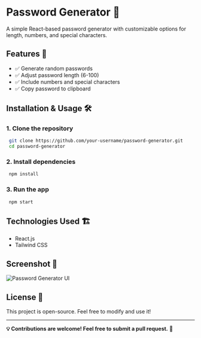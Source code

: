 # Password Generator 🔑  

A simple React-based password generator with customizable options for length, numbers, and special characters.  

## Features 🚀  
- ✅ Generate random passwords  
- ✅ Adjust password length (6-100)  
- ✅ Include numbers and special characters  
- ✅ Copy password to clipboard  

## Installation & Usage 🛠  

### 1. Clone the repository  
```sh
 git clone https://github.com/your-username/password-generator.git  
 cd password-generator  
```

### 2. Install dependencies  
```sh
 npm install  
```

### 3. Run the app  
```sh
 npm start  
```

## Technologies Used 🏗  
- React.js  
- Tailwind CSS  

## Screenshot 📸  
![Password Generator UI](https://your-image-url.com/password-generator.png)  

## License 📜  
This project is open-source. Feel free to modify and use it!  

---  

**💡 Contributions are welcome! Feel free to submit a pull request.** 🚀

